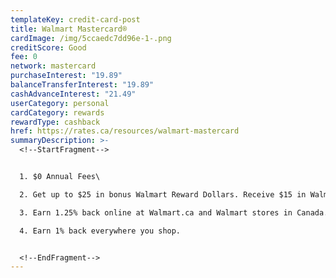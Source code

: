 ```yaml
---
templateKey: credit-card-post
title: Walmart Mastercard®
cardImage: /img/5ccaedc7dd96e-1-.png
creditScore: Good
fee: 0
network: mastercard
purchaseInterest: "19.89"
balanceTransferInterest: "19.89"
cashAdvanceInterest: "21.49"
userCategory: personal
cardCategory: rewards
rewardType: cashback
href: https://rates.ca/resources/walmart-mastercard
summaryDescription: >-
  <!--StartFragment-->


  1. $0 Annual Fees\

  2. Get up to $25 in bonus Walmart Reward Dollars. Receive $15 in Walmart Reward Dollars when you make two qualifying purchases, one at Walmart Canada (in-store or online), and another purchase anywhere Mastercard is accepted. Both purchases must be made within 30 days of opening the account to qualify. Get $10 in Walmart Reward Dollars when you sign up for electronic statements.\

  3. Earn 1.25% back online at Walmart.ca and Walmart stores in Canada.\

  4. Earn 1% back everywhere you shop.


  <!--EndFragment-->
---
```

